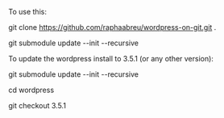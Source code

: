 To use this:

git clone https://github.com/raphaabreu/wordpress-on-git.git .

git submodule update --init --recursive



To update the wordpress install to 3.5.1 (or any other version):

git submodule update --init --recursive

cd wordpress

git checkout 3.5.1
